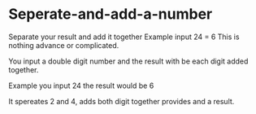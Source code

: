 # Seperate-and-add-a-number
Separate your result and add it together Example input 24 = 6
This is nothing advance or complicated.

You input a double digit number and the result with be each digit added together.

Example you input 24 the result would be 6

It spereates 2 and 4, adds both digit together provides and a result.
